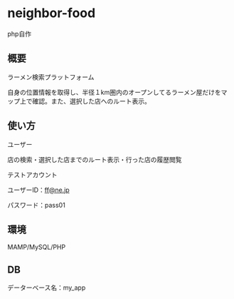 # neighbor-food
php自作

## 概要　
ラーメン検索プラットフォーム

自身の位置情報を取得し、半径１km圏内のオープンしてるラーメン屋だけをマップ上で確認。また、選択した店へのルート表示。

## 使い方
ユーザー

店の検索・選択した店までのルート表示・行った店の履歴閲覧

テストアカウント

ユーザーID：ff@ne.jp

パスワード：pass01

## 環境
MAMP/MySQL/PHP

## DB
データーベース名：my_app
